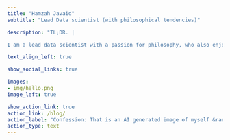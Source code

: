 ```yaml
---
title: "Hamzah Javaid"
subtitle: "Lead Data scientist (with philosophical tendencies)"

description: "TL;DR. |

I am a lead data scientist with a passion for philosophy, who also enjoys writing and creating podcasts. While my writing may not be on par with the greats like Shakespeare, in true data science fashion I have sought the assistance of ChatGPT to enhance this introduction. Please take a gander, read on, and listen to my podcast."

text_align_left: true

show_social_links: true

images: 
- img/hello.png
image_left: true

show_action_link: true
action_link: /blog/
action_label: "Confession: That is an AI generated image of myself &rarr;"
action_type: text
---
```

